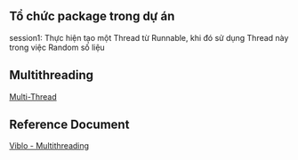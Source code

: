 ## Tổ chức package trong dự án

session1: Thực hiện tạo một Thread từ Runnable, khi đó sử dụng Thread này trong việc Random số liệu




## Multithreading

[Multi-Thread](https://gpcoder.com/category/java-core/multi-thread/)

## Reference Document

[Viblo - Multithreading](https://viblo.asia/p/multithreading-race-conditions-critical-sections-va-thread-safety-OEqGj6LlG9bL)

